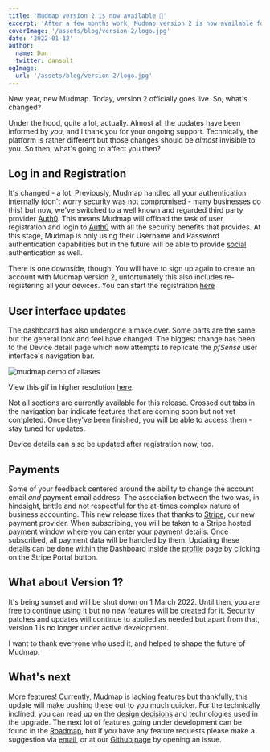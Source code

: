 ```yaml
---
title: 'Mudmap version 2 is now available 🎉' 
excerpt: 'After a few months work, Mudmap version 2 is now available for all users' 
coverImage: '/assets/blog/version-2/logo.jpg' 
date: '2022-01-12' 
author:
  name: Dan 
  twitter: dansult 
ogImage:
  url: '/assets/blog/version-2/logo.jpg'
---
```


New year, new Mudmap. Today, version 2 officially goes live. So, what's
changed?

Under the hood, quite a lot, actually. Almost all the updates have been informed
by *you*, and I thank you for your ongoing support. Technically, the platform
is rather different but those changes should be *almost* invisible to you. So
then, what's going to affect you then?

## Log in and Registration

It's changed - a lot. Previously, Mudmap handled all your authentication
internally (don't worry security was not compromised - many businesses do
this) but now, we've switched to a well known and regarded third party
provider [Auth0]. This means Mudmap will offload the task of user
registration and login to [Auth0] with all the security benefits that
provides. At this stage, Mudmap is only using their Username and Password
authentication capabilities but in the future will be able to provide [social]
authentication as well. 

There is one downside, though. You will have to sign up again to create an
account with Mudmap version 2, unfortunately this also includes re-registering
all your devices. You can start the registration [here][register]

## User interface updates

The dashboard has also undergone a make over. Some parts are the same but the
general look and feel have changed. The biggest change has been to the Device
detail page which now attempts to replicate the *pfSense* user interface's
navigation bar.

![mudmap demo of aliases](/assets/blog/firewall-alias/demo.gif 'Mudmap demo showing new layout and firewall aliases')

View this gif in higher resolution [here][demo].

Not all sections are currently available for this release. Crossed out tabs in
the navigation bar indicate features that are coming soon but not yet
completed. Once they've been finished, you will be able to access them - stay
tuned for updates.

Device details can also be updated after registration now, too.

## Payments

Some of your feedback centered around the ability to change the
account email *and* payment email address. The association between the two
was, in hindsight, brittle and not respectful for the at-times complex nature
of business accounting. This new release fixes that thanks to [Stripe], our new
payment provider. When subscribing, you will be taken to a Stripe hosted
payment window where you can enter your payment details. Once subscribed, all
payment data will be handled by them. Updating these details can be done
within the Dashboard inside the [profile] page by clicking on the Stripe Portal
button.

## What about Version 1?

It's being sunset and will be shut down on 1 March 2022. Until then, you are
free to continue using it but no new features will be created for it. Security
patches and updates will continue to applied as needed but apart from that,
version 1 is no longer under active development.

I want to thank everyone who used it, and helped to shape the future of Mudmap.

## What's next

More features! Currently, Mudmap is lacking features but thankfully, this update
will make pushing these out to you much quicker. For the technically inclined,
you can read up on the [design decisions][rewrite] and technologies
used in the upgrade. The next lot of features going under development can be
found in the [Roadmap], but if you have any feature requests please make a
suggestion via [email], or at our [Github page][github] by opening an issue.

[email]: mailto:dan@mudmap.io
[social]: https://auth0.com/learn/social-login/
[github]: https://github.com/mudmap-io/customer-support/issues
[profile]: https://dashboard.mudmap.io/dashboard/profile
[stripe]: https://stripe.com
[demo]: https://www.mudmap.io/assets/blog/firewall-alias/demo.gif
[auth0]: https://auth0.com
[register]: https://mudmap.io/register
[roadmap]: /roadmap
[rewrite]: https://mudmapio.notion.site/Version-2-d78ca9bd813541738f7c71cfb9c95c9e
